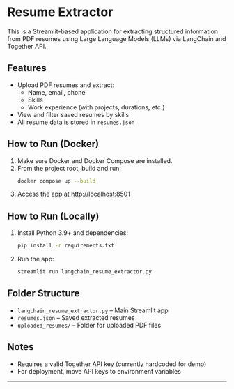 # Resume Extractor

This is a Streamlit-based application for extracting structured information from PDF resumes using Large Language Models (LLMs) via LangChain and Together API.

## Features
- Upload PDF resumes and extract:
  - Name, email, phone
  - Skills
  - Work experience (with projects, durations, etc.)
- View and filter saved resumes by skills
- All resume data is stored in `resumes.json`

## How to Run (Docker)
1. Make sure Docker and Docker Compose are installed.
2. From the project root, build and run:
   ```sh
   docker compose up --build
   ```
3. Access the app at [http://localhost:8501](http://localhost:8501)

## How to Run (Locally)
1. Install Python 3.9+ and dependencies:
   ```sh
   pip install -r requirements.txt
   ```
2. Run the app:
   ```sh
   streamlit run langchain_resume_extractor.py
   ```

## Folder Structure
- `langchain_resume_extractor.py` – Main Streamlit app
- `resumes.json` – Saved extracted resumes
- `uploaded_resumes/` – Folder for uploaded PDF files

## Notes
- Requires a valid Together API key (currently hardcoded for demo)
- For deployment, move API keys to environment variables

---
